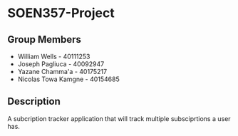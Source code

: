# SOEN357-Project
## Group Members
- William Wells - 40111253
- Joseph Pagliuca - 40092947
- Yazane Chamma'a - 40175217
- Nicolas Towa Kamgne - 40154685

## Description
A subcription tracker application that will track multiple subsciprtions a user has.
